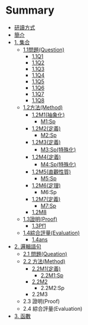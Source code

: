 # Summary

* [研讀方式](reading.md)
* [簡介](README.md)
* [1. 集合](chapter1.md)
  * [1.1問題\(Question\)](chapter1/11q.md)
    * [1.1Q1](chapter1/11q/11q1.md)
    * [1.1Q2](chapter1/11q/11q2.md)
    * [1.1Q3](chapter1/11q/11q3.md)
    * [1.1Q4](chapter1/11q/11q4.md)
    * [1.1Q5](chapter1/11q/11q5.md)
    * [1.1Q6](chapter1/11q/11q6.md)
    * [1.1Q7](chapter1/11q/11q7.md)
    * [1.1Q8](chapter1/11q/11q8.md)
  * [1.2方法\(Method\)](chapter1/12m.md)
    * [1.2M1\(抽象化\)](chapter1/12m/12m1.md)
      * [M1:Sp](chapter1/12m/12m1/m1sp.md)
    * [1.2M2\(定義\)](chapter1/12m/12m2.md)
      * [M2:Sp](chapter1/12m/12m2/m2sp.md)
    * [1.2M3\(定義\)](chapter1/12m/12m3.md)
      * [M3:Sp\(特殊化\)](chapter1/12m/12m3/m3sp.md)
    * [1.2M4\(定義\)](chapter1/12m/12m4.md)
      * [M4:Sp\(特殊化\)](chapter1/12m/12m4/m4sp.md)
    * [1.2M5\(直觀性質\)](chapter1/12m/12m5.md)
      * [M5:Sp](chapter1/12m/12m5/m5sp.md)
    * [1.2M6\(定理\)](chapter1/12m/12m6ding-740629.md)
      * M6:Sp
    * [1.2M7\(定義\)](chapter1/12m/12m7.md)
      * [M7:Sp](chapter1/12m/12m7/m7sp.md)
    * [1.2M8](chapter1/12m/12m8.md)
  * [1.3證明\(Proof\)](chapter1/13zheng-660e28-proof.md)
    * [1.3Pf1](chapter1/13zheng-660e28-proof/13pf1.md)
  * [1.4綜合評量\(Evaluation\)](chapter1/15zong-he-ping-91cf28-evaluation.md)
    * [1.4ans](chapter1/15zong-he-ping-91cf28-evaluation/14ans.md)
* [2. 邏輯語句](2logic.md)
  * [2.1 問題\(Queation\)](2logic/21-wen-984c28-queation.md)
  * [2.2 方法\(Method\)](2logic/22-fang-6cd528-method.md)
    * [2.2M1\(定義\)](2logic/22-fang-6cd528-method/22m1.md)
      * [2.2M1:Sp](2logic/22-fang-6cd528-method/22m1/22m1sp.md)
    * [2.2M2](2logic/22-fang-6cd528-method/22m2.md)
      * 2.2M2:Sp
    * 2.2M3
  * 2.3 證明\(Proof\)
  * 2.4 綜合評量\(Evaluation\)
* [3. 函數](3function.md)

